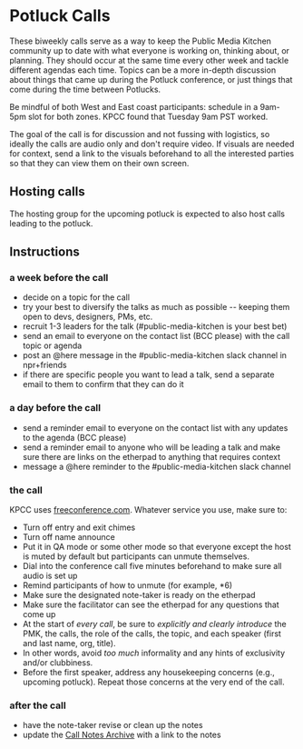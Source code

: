 # Potluck Calls
These biweekly calls serve as a way to keep the Public Media Kitchen community up to date with what everyone is working on, thinking about, or planning.  They should occur at the same time every other week and tackle different agendas each time.  Topics can be a more in-depth discussion about things that came up during the Potluck conference, or just things that come during the time between Potlucks.

Be mindful of both West and East coast participants: schedule in a 9am-5pm slot for both zones.  KPCC found that Tuesday 9am PST worked.

The goal of the call is for discussion and not fussing with logistics, so ideally the calls are audio only and don't require video.  If visuals are needed for context, send a link to the visuals beforehand to all the interested parties so that they can view them on their own screen.

## Hosting calls
The hosting group for the upcoming potluck is expected to also host calls leading to the potluck.

## Instructions

### a week before the call
* decide on a topic for the call
* try your best to diversify the talks as much as possible -- keeping them open to devs, designers, PMs, etc.
* recruit 1-3 leaders for the talk (#public-media-kitchen is your best bet)
* send an email to everyone on the contact list (BCC please) with the call topic or agenda
* post an @here message in the #public-media-kitchen slack channel in npr+friends
* if there are specific people you want to lead a talk, send a separate email to them to confirm that they can do it

### a day before the call
* send a reminder email to everyone on the contact list with any updates to the agenda (BCC please)
* send a reminder email to anyone who will be leading a talk and make sure there are links on the etherpad to anything that requires context
* message a @here reminder to the #public-media-kitchen slack channel

### the call
KPCC uses [freeconference.com](https://freeconference.com).  Whatever service you use, make sure to:
* Turn off entry and exit chimes
* Turn off name announce
* Put it in QA mode or some other mode so that everyone except the host is muted by default but participants can unmute themselves.
* Dial into the conference call five minutes beforehand to make sure all audio is set up
* Remind participants of how to unmute (for example, \*6)
* Make sure the designated note-taker is ready on the etherpad
* Make sure the facilitator can see the etherpad for any questions that come up
* At the start of _every call_, be sure to *explicitly and clearly introduce* the PMK, the calls, the role of the calls, the topic, and each speaker (first and last name, org, title).
* In other words, avoid _too much_ informality and any hints of exclusivity and/or clubbiness.
* Before the first speaker, address any housekeeping concerns (e.g., upcoming potluck). Repeat those concerns at the very end of the call.

### after the call
* have the note-taker revise or clean up the notes
* update the [Call Notes Archive](archive/phonecall.html) with a link to the notes
